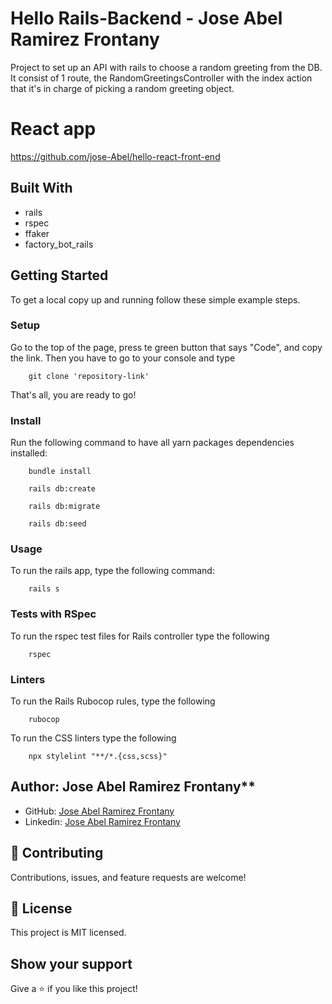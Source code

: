 # Hello Rails-Backend - Jose Abel Ramirez Frontany

Project to set up an API with rails to choose a random greeting from the DB. It consist of 1 route, the RandomGreetingsController with the index action that it's in charge of picking a random greeting object. 

# React app

https://github.com/jose-Abel/hello-react-front-end


## Built With

- rails
- rspec
- ffaker
- factory_bot_rails


## Getting Started

To get a local copy up and running follow these simple example steps.

### Setup

Go to the top of the page, press te green button that says "Code", and copy the link. Then you have to go to your console and type

```
    git clone 'repository-link'
```

That's all, you are ready to go!


### Install

Run the following command to have all yarn packages dependencies installed:

```
    bundle install
```

```
    rails db:create
```

```
    rails db:migrate
```

```
    rails db:seed
```

### Usage

To run the rails app, type the following command:

```
    rails s
```

### Tests with RSpec

To run the rspec test files for Rails controller type the following

```
    rspec
```

### Linters

To run the Rails Rubocop rules, type the following

```
    rubocop
```

To run the CSS linters type the following

```
    npx stylelint "**/*.{css,scss}"
```

## Author: Jose Abel Ramirez Frontany\*\*

- GitHub: [Jose Abel Ramirez Frontany](https://github.com/jose-Abel)
- Linkedin: [Jose Abel Ramirez Frontany](www.linkedin.com/in/joseabelramirezfrontany)

## 🤝 Contributing

Contributions, issues, and feature requests are welcome!

## 📝 License

This project is MIT licensed.

## Show your support

Give a ⭐️ if you like this project!
